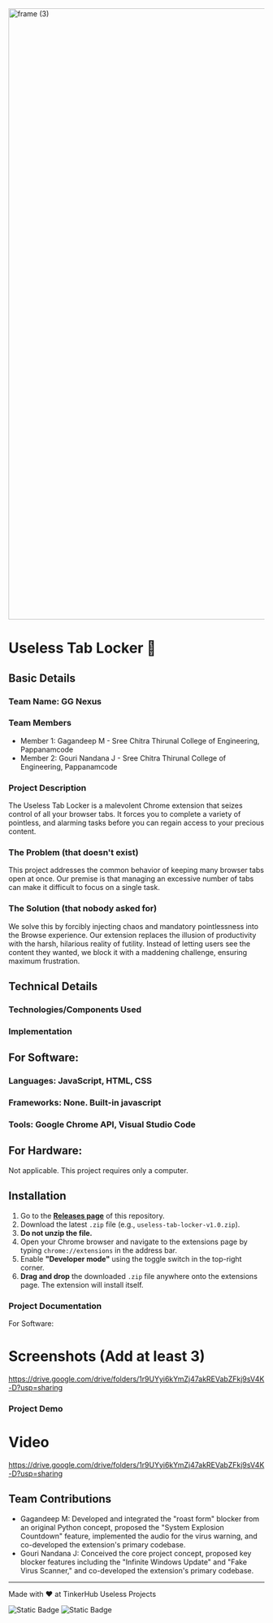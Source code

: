 <img width="3188" height="1202" alt="frame (3)" src="https://github.com/user-attachments/assets/517ad8e9-ad22-457d-9538-a9e62d137cd7" />


# Useless Tab Locker 🎯


## Basic Details
### Team Name: GG Nexus


### Team Members
- Member 1: Gagandeep M - Sree Chitra Thirunal College of Engineering, Pappanamcode
- Member 2: Gouri Nandana J - Sree Chitra Thirunal College of Engineering, Pappanamcode

### Project Description
The Useless Tab Locker is a malevolent Chrome extension that seizes control of all your browser tabs. It forces you to complete a variety of pointless, and alarming tasks before you can regain access to your precious content.

### The Problem (that doesn't exist)
This project addresses the common behavior of keeping many browser tabs open at once. Our premise is that managing an excessive number of tabs can make it difficult to focus on a single task.

### The Solution (that nobody asked for)
We solve this by forcibly injecting chaos and mandatory pointlessness into the Browse experience. Our extension replaces the illusion of productivity with the harsh, hilarious reality of futility. Instead of letting users see the content they wanted, we block it with a maddening challenge, ensuring maximum frustration.

## Technical Details
### Technologies/Components Used

### Implementation

## For Software:

### Languages: JavaScript, HTML, CSS

### Frameworks: None. Built-in javascript

### Tools: Google Chrome API, Visual Studio Code

## For Hardware:
Not applicable. This project requires only a computer.

## Installation

1.  Go to the [**Releases page**](https://github.com/YOUR_USERNAME/YOUR_REPO_NAME/releases) of this repository.
2.  Download the latest `.zip` file (e.g., `useless-tab-locker-v1.0.zip`).
3.  **Do not unzip the file.**
4.  Open your Chrome browser and navigate to the extensions page by typing `chrome://extensions` in the address bar.
5.  Enable **"Developer mode"** using the toggle switch in the top-right corner.
6.  **Drag and drop** the downloaded `.zip` file anywhere onto the extensions page. The extension will install itself.


### Project Documentation
For Software:

# Screenshots (Add at least 3)
https://drive.google.com/drive/folders/1r9UYyi6kYmZj47akREVabZFkj9sV4K-D?usp=sharing

### Project Demo
# Video
https://drive.google.com/drive/folders/1r9UYyi6kYmZj47akREVabZFkj9sV4K-D?usp=sharing

## Team Contributions
- Gagandeep M: Developed and integrated the "roast form" blocker from an original Python concept, proposed the "System Explosion Countdown" feature, implemented the audio for the virus warning, and co-developed the extension's primary codebase.
- Gouri Nandana J: Conceived the core project concept, proposed key blocker features including the "Infinite Windows Update" and "Fake Virus Scanner," and co-developed the extension's primary codebase.

---
Made with ❤️ at TinkerHub Useless Projects 

![Static Badge](https://img.shields.io/badge/TinkerHub-24?color=%23000000&link=https%3A%2F%2Fwww.tinkerhub.org%2F)
![Static Badge](https://img.shields.io/badge/UselessProjects--25-25?link=https%3A%2F%2Fwww.tinkerhub.org%2Fevents%2FQ2Q1TQKX6Q%2FUseless%2520Projects)



